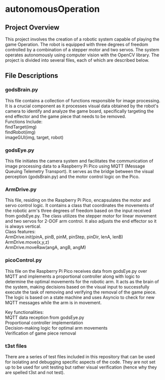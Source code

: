 # autonomousOperation
<h2>Project Overview</h2>
This project involves the creation of a robotic system capable of playing the game Operation. The robot is equipped with three degrees of freedom controlled by a combination of a stepper motor and two servos. The system operates autonomously using computer vision with the OpenCV library. The project is divided into several files, each of which are described below.

<h2>File Descriptions</h2>
<h3>godsBrain.py</h3>
This file contains a collection of functions responsible for image processing. It is a crucial component as it processes visual data obtained by the robot's camera to identify and analyze the game board, specifically targeting the end effector and the game piece that needs to be removed.<br>
Functions Include:<br>
findTarget(img)<br>
findRobot(img)<br>
imageGUI(img, target, robot)<br>

<h3>godsEye.py</h3>
This file initiates the camera system and facilitates the communication of image processing data to a Raspberry Pi Pico using MQTT (Message Queuing Telemetry Transport). It serves as the bridge between the visual perception (godsBrain.py) and the motor control logic on the Pico.

<h3>ArmDrive.py</h3>
This file, residing on the Raspberry Pi Pico, encapsulates the motor and servo control logic. It contains a class that coordinates the movements of the robotic arm's three degrees of freedom based on the input received from godsEye.py. The class utilizes the stepper motor for linear movement and two servos for 2-DOF arm control. It also adjusts the end effector so it is always vertical.<br>
Class features:<br>
ArmDrive.init(pinA, pinB, pinM, pinStep, pinDir, lenA, lenB)<br>
ArmDrive.move(x,y,z)<br>
ArmDrive.moveRaw(angA, angB, angM)<br>

<h3>picoControl.py</h3>
This file on the Raspberry Pi Pico receives data from godsEye.py over MQTT and implements a proportional controller along with logic to determine the optimal movements for the robotic arm. It acts as the brain of the system, making decisions based on the visual input to successfully execute the task of removing and verifying the removal of the game piece. The logic is based on a state machine and uses Asyncio to check for new MQTT messages while the arm is in movement.<br>

Key functionalities:<br>
MQTT data reception from godsEye.py<br>
Proportional controller implementation<br>
Decision-making logic for optimal arm movements<br>
Verification of game piece removal<br>

<h3>t3st files</h3>
There are a series of test files included in this repository that can be used for isolating and debugging specific aspects of the code. They are not set up to be used for unit testing but rather visual verification (hence why they are spelled t3st and not test).
